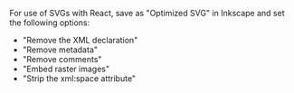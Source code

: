 For use of SVGs with React, save as "Optimized SVG" in Inkscape and set the following options:

* "Remove the XML declaration"
* "Remove metadata"
* "Remove comments"
* "Embed raster images"
* "Strip the xml:space attribute"
